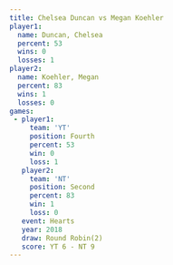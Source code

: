 ```yaml
---
title: Chelsea Duncan vs Megan Koehler
player1:               
  name: Duncan, Chelsea
  percent: 53          
  wins: 0              
  losses: 1            
player2:               
  name: Koehler, Megan 
  percent: 83          
  wins: 1              
  losses: 0            
games:
 - player1:          
     team: 'YT'      
     position: Fourth
     percent: 53     
     win: 0          
     loss: 1         
   player2:          
     team: 'NT'      
     position: Second
     percent: 83     
     win: 1          
     loss: 0         
   event: Hearts       
   year: 2018          
   draw: Round Robin(2)
   score: YT 6 - NT 9  
---
```

